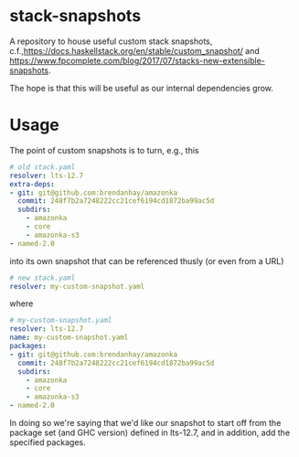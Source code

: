 # stack-snapshots
A repository to house useful custom stack snapshots, c.f.,https://docs.haskellstack.org/en/stable/custom_snapshot/ and  https://www.fpcomplete.com/blog/2017/07/stacks-new-extensible-snapshots.

The hope is that this will be useful as our internal dependencies grow.

# Usage
The point of custom snapshots is to turn, e.g., this

``` yaml
# old stack.yaml
resolver: lts-12.7
extra-deps:
- git: git@github.com:brendanhay/amazonka
  commit: 248f7b2a7248222cc21cef6194cd1872ba99ac5d
  subdirs:
    - amazonka
    - core
    - amazonka-s3
- named-2.0
```
into its own snapshot that can be referenced thusly (or even from a URL)

``` yaml
# new stack.yaml
resolver: my-custom-snapshot.yaml
```
where

``` yaml
# my-custom-snapshot.yaml
resolver: lts-12.7
name: my-custom-snapshot.yaml
packages:
- git: git@github.com:brendanhay/amazonka
  commit: 248f7b2a7248222cc21cef6194cd1872ba99ac5d
  subdirs:
    - amazonka
    - core
    - amazonka-s3
- named-2.0
```
In doing so we're saying that we'd like our snapshot to start off from the package set (and GHC version) defined in lts-12.7, and in addition, add the specified packages.
